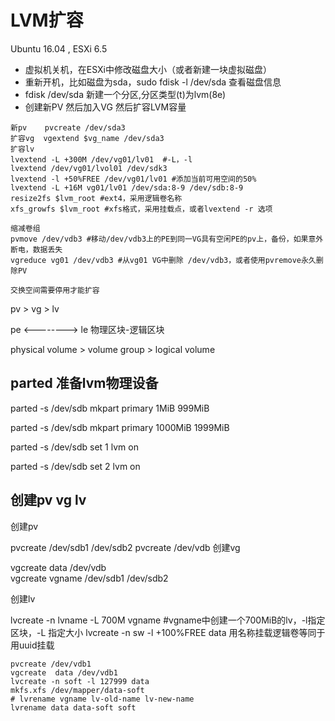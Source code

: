 # LVM扩容
Ubuntu 16.04 , ESXi 6.5

- 虚拟机关机，在ESXi中修改磁盘大小（或者新建一块虚拟磁盘）
- 重新开机，比如磁盘为sda，sudo fdisk -l /dev/sda 查看磁盘信息
- fdisk /dev/sda 新建一个分区,分区类型(t)为lvm(8e)
- 创建新PV 然后加入VG 然后扩容LVM容量
```
新pv    pvcreate /dev/sda3
扩容vg  vgextend $vg_name /dev/sda3
扩容lv 
lvextend -L +300M /dev/vg01/lv01  #-L，-l
lvextend /dev/vg01/lvol01 /dev/sdk3
lvextend -l +50%FREE /dev/vg01/lv01 #添加当前可用空间的50%
lvextend -L +16M vg01/lv01 /dev/sda:8-9 /dev/sdb:8-9
resize2fs $lvm_root #ext4，采用逻辑卷名称
xfs_growfs $lvm_root #xfs格式，采用挂载点，或者lvextend -r 选项

缩减卷组
pvmove /dev/vdb3 #移动/dev/vdb3上的PE到同一VG具有空闲PE的pv上，备份，如果意外断电，数据丢失
vgreduce vg01 /dev/vdb3 #从vg01 VG中删除 /dev/vdb3，或者使用pvremove永久删除PV

交换空间需要停用才能扩容
```

pv  >  vg  >  lv

pe <--------> le   物理区块-逻辑区块

physical volume  >  volume group  >  logical volume

## parted 准备lvm物理设备

parted -s /dev/sdb mkpart primary 1MiB 999MiB

parted -s /dev/sdb mkpart primary 1000MiB 1999MiB

parted -s /dev/sdb set 1 lvm on

parted -s /dev/sdb set 2 lvm on

## 创建pv vg lv

创建pv

pvcreate /dev/sdb1 /dev/sdb2
pvcreate /dev/vdb
创建vg

vgcreate data /dev/vdb  
vgcreate vgname /dev/sdb1 /dev/sdb2

创建lv

lvcreate -n lvname -L 700M vgname #vgname中创建一个700MiB的lv，-l指定区块，-L 指定大小
lvcreate -n sw -l +100%FREE data
用名称挂载逻辑卷等同于用uuid挂载

```
pvcreate /dev/vdb1 
vgcreate  data /dev/vdb1 
lvcreate -n soft -l 127999 data
mkfs.xfs /dev/mapper/data-soft 
# lvrename vgname lv-old-name lv-new-name
lvrename data data-soft soft
```

